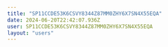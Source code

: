 ```yaml
---
title: "SP11CCDE53K6CSVY8344Z87MM0ZHY6X7SN4X55EQA"
date: 2024-06-20T22:42:07.936Z
user: SP11CCDE53K6CSVY8344Z87MM0ZHY6X7SN4X55EQA
layout: "users"
---
```

    